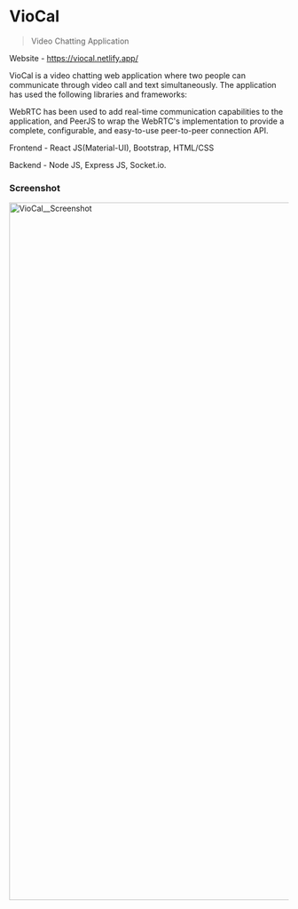 # VioCal
> Video Chatting Application

Website - https://viocal.netlify.app/

VioCal is a video chatting web application where two people can communicate through video call and text simultaneously. 
The application has used the following libraries and frameworks:


WebRTC has been used to add real-time communication capabilities to the application, and PeerJS to wrap the WebRTC's implementation to provide a complete, configurable, and easy-to-use peer-to-peer connection API.

Frontend - React JS(Material-UI), Bootstrap, HTML/CSS

Backend - Node JS, Express JS, Socket.io.

### Screenshot

<img width="1255" alt="VioCal__Screenshot" src="https://user-images.githubusercontent.com/45117098/125440691-ad39cfc1-0b1e-4d62-8635-b2dd61656429.png">

